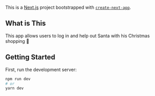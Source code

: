 This is a [Next.js](https://nextjs.org/) project bootstrapped with [`create-next-app`](https://github.com/vercel/next.js/tree/canary/packages/create-next-app).

## What is This

This app allows users to log in and help out Santa with his Christmas shopping :santa:

## Getting Started

First, run the development server:

```bash
npm run dev
# or
yarn dev
```
